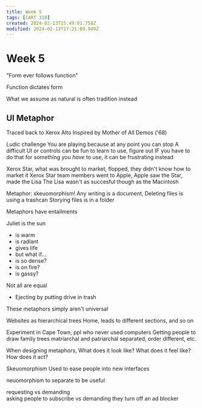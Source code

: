 ```yaml
---
title: Week 5
tags: [CART 310]
created: 2024-02-13T15:49:01.758Z
modified: 2024-02-13T17:21:09.949Z
---
```


# Week 5

"Form ever follows function"

Function  dictates form

What we assume as natural is often  tradition instead

## UI Metaphor

Traced back to Xerox Alto
Inspired by Mother of All Demos ('68)

Ludic challenge
You are playing because at any point you can stop
A difficult UI or controls can be fun to learn to use, figure out
IF you have to do that for something you *have* to use, it can be frustrating instead

Xerox Star, what was brought to market, flopped, they didn't know how to market it
Xerox Star team members went to Apple, Apple saw the Star, made the Lisa
The Lisa wasn't as succesful though as the Macintosh

Metaphor:
skeuomorphism!
Any writing is a document,
Deleting files is using a trashcan
Storying files is in a folder

Metaphors have entailments

Juliet is the sun
- is warm
- is radiant
- gives life
- but what if...
- is so dense?
- is on fire?
- is gassy?

Not all are equal
- Ejecting by putting drive in trash

These metaphors simply aren't universal

Websites as hierarchical trees
Home, leads to different sections, and so on

Experiment in Cape Town, ppl who never used computers
Getting people to draw family trees
matriarchal and patriarchal separated, order different, etc.

When designing metaphors,
What does it look like?
What does it feel like?
How does it act?

Skeuomorphism
Used to ease people into new interfaces

neuomorphism to separate to be useful

requesting vs demanding\
asking people to subscribe vs demanding they turn off an ad blocker
